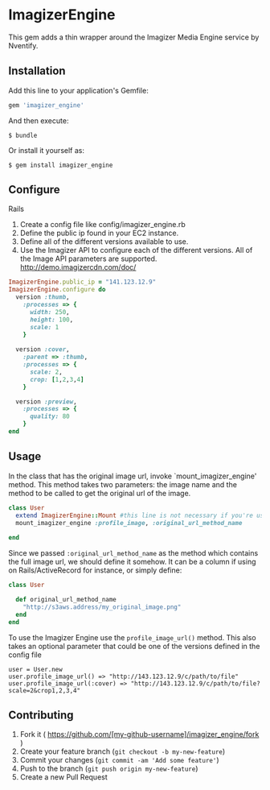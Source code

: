 # ImagizerEngine

This gem adds a thin wrapper around the Imagizer Media Engine service by Nventify. 

## Installation

Add this line to your application's Gemfile:

```ruby
gem 'imagizer_engine'
```

And then execute:

    $ bundle

Or install it yourself as:

    $ gem install imagizer_engine

## Configure

Rails

1. Create a config file like config/imagizer_engine.rb 
2. Define the public ip found in your EC2 instance.
3. Define all of the different versions available to use.
4. Use the Imagizer API to configure each of the different versions. All of the Image API parameters are supported. http://demo.imagizercdn.com/doc/
```ruby
ImagizerEngine.public_ip = "141.123.12.9"
ImagizerEngine.configure do
  version :thumb, 
    :processes => {
      width: 250,
      height: 100,
      scale: 1
    }
  
  version :cover, 
    :parent => :thumb,
    :processes => {
      scale: 2,
      crop: [1,2,3,4]
    }

  version :preview,
    :processes => {
      quality: 80
    }
end
```

## Usage

In the class that has the original image url, invoke `mount_imagizer_engine' method. This method takes two parameters: the image name and the method to be called to get the original url of the image.

```ruby
class User
  extend ImagizerEngine::Mount #this line is not necessary if you're using Rails with ActiveRecord 
  mount_imagizer_engine :profile_image, :original_url_method_name
  
end
```
Since we passed `:original_url_method_name` as the method which contains the full image url, we should define it somehow. It can be a column if using on Rails/ActiveRecord for instance, or simply define:

```ruby
class User

  def original_url_method_name
    "http://s3aws.address/my_original_image.png"
  end
end
```

To use the Imagizer Engine use the `profile_image_url()` method. This also takes an optional parameter that could be one of the versions defined in the config file

```
user = User.new
user.profile_image_url() => "http://143.123.12.9/c/path/to/file"
user.profile_image_url(:cover) => "http://143.123.12.9/c/path/to/file?scale=2&crop1,2,3,4"

```


## Contributing

1. Fork it ( https://github.com/[my-github-username]/imagizer_engine/fork )
2. Create your feature branch (`git checkout -b my-new-feature`)
3. Commit your changes (`git commit -am 'Add some feature'`)
4. Push to the branch (`git push origin my-new-feature`)
5. Create a new Pull Request
